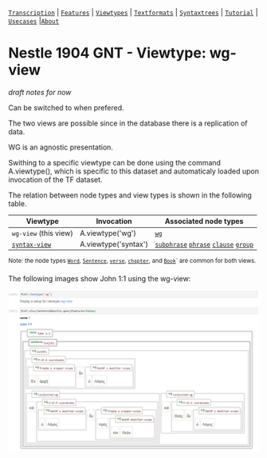 
<a name="start"></a>
[`Transcription`](transcription.md#start) | [`Features`](features/README.md#start) | [`Viewtypes`](viewtypes.md#start) | [`Textformats`](textformats.md#start) | [`Syntaxtrees`](syntaxtrees.md#start) | [`Tutorial`](../tutorial/README.md#start) | [`Usecases`](usecases/README.md#start) |[`About`](about.md#start)

# Nestle 1904 GNT - Viewtype: wg-view

*draft notes for now* 

Can be switched to when prefered.

The two views are possible since in the database there is a replication of data.

WG is an agnostic presentation. 

Swithing to a specific viewtype can be done using the command A.viewtype(), which is specific to this dataset and automaticaly loaded upon invocation of the TF dataset.

The relation between node types and view types is shown in the following table.

Viewtype | Invocation | Associated node types | 
--- | --- | ---
`wg-view` (this view) | A.viewtype('wg') | [`wg`](featuresbynodetype.md#wordgroup-nodes) 
[`syntax-view`](syntax-view.md#start) | A.viewtype('syntax') | [`subphrase`](features/featuresbynodetype.md#subphrase-nodes) [`phrase`](features/featuresbynodetype.md#phrase-nodes) [`clause`](features/featuresbynodetype.md#clause-nodes) [`group`](features/featuresbynodetype.md#group-nodes)

<sup>Note: the node types  [`Word`](features/featuresbynodetype.md#word-nodes), [`Sentence`](features/featuresbynodetype.md#sentence-nodes), [`verse`](features/featuresbynodetype.md#verse-nodes), [`chapter`](features/featuresbynodetype.md#chapter-nodes), and [`Book`](features/featuresbynodetype.md#book-nodes)` are common for both views.</sup>

The following images show John 1:1 using the wg-view:

<img src="features/images/John_1_1_wg-view.png" width="650">

